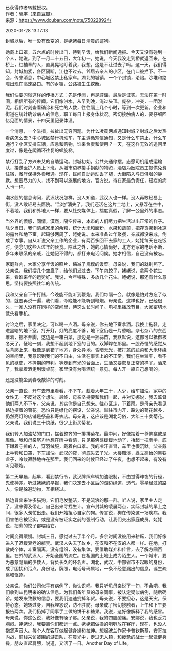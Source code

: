 已获得作者转载授权。    
作者：[曉宇（来自豆瓣）](https://www.douban.com/people/30338291/)  
来源：https://www.douban.com/note/750228924/  

2020-01-28 13:17:13  

封城以后，唯一没有改变的，是姥姥每日清晨的遛狗。

她戴上口罩，五六点的时候出门，待到早饭，给我们新闻通报。今天又没有碰到一个人，她说。到了一月二十五日，大年初一，她说，今天我没走到桥就返回来，在桥上，红袖章的人，直晃晃地盯着我，我想，这是不让过去了吗。这一天，我们得知，封城加紧，各区隔断，江也不过去。邻居去亲人的小区，在门口被拦下。不一会，传来消息，中心城区禁止私家车。湖北的城镇，一个个封锁，沦陷。沙堆和路障出现在高速路口。有的乡镇，公路被生生挖断。

我们快要习惯这样的传播方式：先是传闻，再是辟谣，最后是证实。无法在第一时间，相信所有的传闻。它们像洪水，从早到晚，淹过头顶。庞杂，冲突，一团淤泥。我们时刻查看确诊和死亡的人数，往往隔上几个小时，等到一次更新。企业和街道在统计确诊病人的信息，职工每日上报身体状况。密切接触病人的，要仔细回忆见面的情景，十四天里记录体温。

一个消息，一个举措，拉扯出无穷问题。为什么凌晨两点通知封城？封城之后发热看病怎么去？中心城区禁行机动车，车主遵循短信通知，又是什么车禁止，什么车通行？小区安排车辆，应急和购物，谁来负责和使用？一天，在这样无效的追问里度过，像是在爬循环往复的螺旋梯。

禁行打乱了方兴未艾的自助运动。封城初始，公共交通停摆。志愿司机组成运输队，接送医护人员上下班，从城市边界接手捐献的物资，酒店为医院员工提供免费住宿，餐厅保持外卖畅通。现在，民间自助运动丢了腿，大街陷入与日俱增的静默。想要尽力的人，找不到可以施展的地方。官方说，待在家最负责任，轻症的病人也一样。

潮水般的信息询问，武汉状况怎样。没人知道，武汉人也一样。没人再敢轻易上街，没人敢轻易去医院。“当地”消失了。我们还活在这片土地上，又悬浮在空中，不着地。我们和外地人一样，要从社交媒体上，揣度真假，了解一公里外的事态。

当外界的愤怒，同情，漠然，隔空传来，本市的人们尽力把生活过出正常的样子。除夕当日，我们清点家里的余粮，统计大米和面粉，水果和蔬菜，把存货挪到冰凉的露台和地下室。起码够两周了，姥姥说。本来准备过年聚餐，亲戚都没来成，倒成了幸事。自从听说父亲工作的企业，有两百多回不去家的工人，姥姥每天在吃饭时，便念叨这些人过年的伙食。除此之外，她的心情尚好，北方老家的电话不断，多年未联系的亲戚，连她记不得的，都打来电话问候。她才相信，自己没有被忘。

家庭群内，大家分享年饭的照片，缩减了规模的饭菜。母亲说，我们的就别照了。父亲说，我们摆几个空盘子，给他们发过去。下午包饺子，姥姥说，拿两个花生来，看谁来年的运势好。我说，今年特殊，多放几个花生。姥姥说，那还有什么意思。坚持要按照往年的传统。

我和父亲自下午打赌，今晚能不能听到鞭炮。我们每隔一会，就像是怕对方忘了似的，就要再说一遍，我们看，今晚能不能听到鞭炮。母亲说，这样也好，已经很久，一家人没有在同样的空间里，待这么长时间了。电视里播放节目，大家密切地低头看手机。

讨论之后，家里决定，可以喝一点酒。母亲说，你去地下室拿酒。我换上拖鞋，走进黑暗的地下室。打开灯，灯的亮度不够，地下室仍是一片昏暗。杂七杂八的东西堆着，挪不开脚，这边是一箱白菜，那边是一捆蒜苗，我默默说，这都可以抵御核冬天了。怔地一刻，我想不起到地下室的目的。双脚焊在那里。一股奇怪的感觉从后背爬上来，我像是到错了地方，身处异地。昏暗无光，被打蔫的蔬菜和大米环绕的空间里，我意识到我们的不自由，生活在事实上的不正常。我们在坐监牢，看不见的狱吏，不择期的审判。等走到有光的台面上，生活又要恢复正常的样子。酒来了，我拿着酒走到饭桌前。家里没有为喝酒统一意见，每人开一瓶自己想喝的。

还是没能坐到春晚敲钟的时刻。

父亲一直说，开车去市里看看，不下车。趁着大年三十，人少，给车加油。家中的女性无一不反对这个想法。最终，母亲坚持要和我们一起，并对安娜说，我去监督他们两人不下车。父亲说，其实你是自己想来。往市区走，下着雨。是母亲先看见路边摆着的菊花。恐怕只是绿化的摆设，父亲说。越往市内开，路边的菊花越多，仍然亮灯的店铺是祭品和寿衣店。母亲说，这应该是湖北习俗，大年三十卖菊花。父亲说，我们说三十烧纸，很少上街买菊花。

我们转入加油站的门口，摆着整齐的一排排菊花。最中间，好像摆着一尊佛龛或是雕像。我和母亲努力地想在雨中看清，只见那佛龛缓缓地动了，抬起一把雨伞，底下蹲着守摊的人，穿羽绒服，戴着白口罩。我的冷汗直冒，车里也很沉默。父亲戴上手套和口罩，下车加油。武汉的夜，彻底失去了光。大楼黯淡，矗立高耸的黑铁盒子，冷峻寂静地杵在那里。我们回来的时候已经过了午夜，也想不起来，有没有听见鞭炮。

第二天早晨，起早，看到禁行令，武汉牌照车辆加油限制，不由觉得昨夜的行径，鬼使神差。听过姥姥的早报，我们决定去小区后的湖边绿道，透气。零星经过的路人，像是躲避动物，互相绕过。

路边冒出来许多猫狗，它们毛发整洁，不是流浪的那一群。听人说，家里主人走了，没来得及带走，自己出来寻找生计。宣布封城的凌晨两点，实际封城的早上之间，很多人匆忙出走。我们开始担心自家的狗。传言说，狗在传染这一场疾病。我们害怕它被证实，或是没有被证实之前的强制行动，让我们交出家庭成员。姥姥说，把剩的饺子都喂给它。

时间变得缓慢。封城三日，感觉过去了半个月。多余时间没被用来耕耘，我们好像进入了迟缓衰老的躯壳。武汉人失去了故乡，在汉和不在汉的人都一样。在地，打散成个体，斗室隔离，没有组织，没有集体，要借助媒介和传言，去了解方圆百里。在外的武汉人，开始全国的流亡。在祖国的土地上成为陌生人。一个城市，要为恶意隐瞒的少数人，背负长久的坏名声。湖北，武汉，中部省市不起眼的身份，成了困扰和污点。身份证，牌照，电话号码属地，一条不经意漏出的信息，诞生疏离和驱逐。

父亲说，你们公司似乎有病例了，你认识吗。我只听见母亲说了一句，不会吧。我们收到从昆明来的确认信息。为我们备年货的母亲同事，被认定疑似病例，随后确诊。她发来致歉的信息，要我们速速扔掉年货。母亲说，不要担心，这是天灾，保持心态。她转过身，自我埋怨说，防不胜防。母亲成了密切接触者，上午和下午要报告两次。我们扔掉了同事手工做的饼干和糖果。我说，这好像解释了我的感冒。母亲说，你这么说，我好像有嗓子疼。父亲说，我的四肢酸痛。安娜说，我也乏力胸闷。姥姥说，我要离你们都远一点。姥姥把做操的喇叭放在客厅，现在，也没人抱怨声音大。每个人在客厅做起健身操和拉伸。想起波兰作家卡普钦斯基，安哥拉内战，前线采访被围的游击队，在晨光中，走过无人镇，和疲惫的战士一起做健身操，朋友直起肩膀，说道，又活了一日。Another Day of Life。
